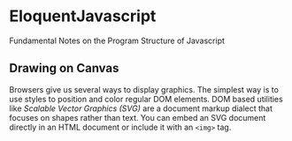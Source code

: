 # EloquentJavascript
Fundamental Notes on the Program Structure of Javascript

## Drawing on Canvas 
Browsers give us several ways to display graphics. The simplest way is to use styles to position and color regular DOM elements. DOM based utilities like *Scalable Vector Graphics (SVG)* are a document markup dialect that focuses on shapes rather than text. You can embed an SVG document directly in an HTML document or include it with an `<img>` tag. 